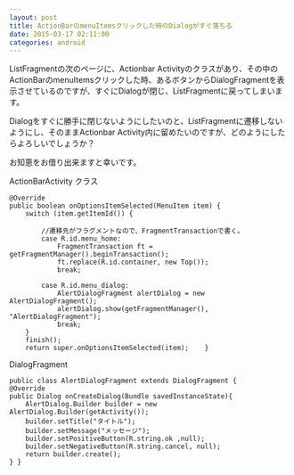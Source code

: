 ```yaml
---
layout: post
title: ActionBarのmenuItemsクリックした時のDialogがすぐ落ちる
date: 2015-03-17 02:11:00
categories: android
---
```

<!-- {% raw %} -->
<p>ListFragmentの次のページに、Actionbar Activityのクラスがあり、その中の <br>
ActionBarのmenuItemsクリックした時、あるボタンからDialogFragmentを表示させているのですが、すぐにDialogが閉じ、ListFragmentに戻ってしまいます。 </p>

<p>Dialogをすぐに勝手に閉じないようにしたいのと、ListFragmentに遷移しないようにし、そのままActionbar Activity内に留めたいのですが、どのようにしたらよろしいでしょうか？ </p>

<p>お知恵をお借り出来ますと幸いです。 </p>

<p>ActionBarActivity クラス</p>

<pre><code>@Override
public boolean onOptionsItemSelected(MenuItem item) {
    switch (item.getItemId()) {

        //遷移先がフラグメントなので、FragmentTransactionで書く。
        case R.id.menu_home:
            FragmentTransaction ft = getFragmentManager().beginTransaction();
            ft.replace(R.id.container, new Top());
            break;

        case R.id.menu_dialog:
            AlertDialogFragment alertDialog = new AlertDialogFragment();
            alertDialog.show(getFragmentManager(), "AlertDialogFragment");
            break;
    }
    finish();
    return super.onOptionsItemSelected(item);    }
</code></pre>

<p>DialogFragment </p>

<pre><code>public class AlertDialogFragment extends DialogFragment {
@Override
public Dialog onCreateDialog(Bundle savedInstanceState){
    AlertDialog.Builder builder = new AlertDialog.Builder(getActivity());
    builder.setTitle("タイトル");
    builder.setMessage("メッセージ");
    builder.setPositiveButton(R.string.ok ,null);
    builder.setNegativeButton(R.string.cancel, null);
    return builder.create();
} }
</code></pre>
<!-- {% endraw %} -->

